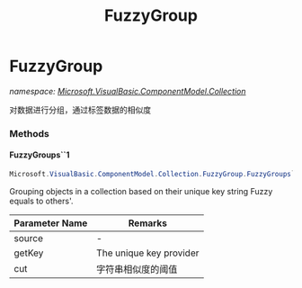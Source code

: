 ﻿---
title: FuzzyGroup
---

# FuzzyGroup
_namespace: [Microsoft.VisualBasic.ComponentModel.Collection](N-Microsoft.VisualBasic.ComponentModel.Collection.html)_

对数据进行分组，通过标签数据的相似度

### Methods

#### FuzzyGroups``1
```csharp
Microsoft.VisualBasic.ComponentModel.Collection.FuzzyGroup.FuzzyGroups``1(System.Collections.Generic.IEnumerable{``0},System.Func{``0,System.String},System.Double,System.Boolean)
```
Grouping objects in a collection based on their unique key string Fuzzy equals to others'.

|Parameter Name|Remarks|
|--------------|-------|
|source|-|
|getKey|The unique key provider|
|cut|字符串相似度的阈值|





